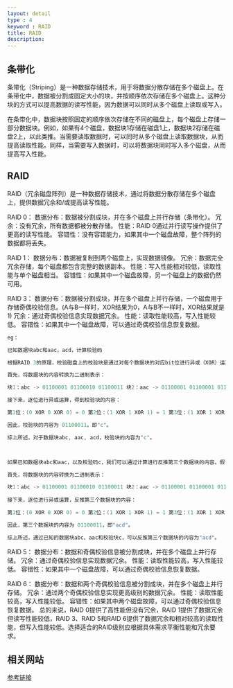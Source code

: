```yaml
---
layout: detail
type : 4
keyword : RAID
title: RAID
description: 
---
```


## 条带化

条带化（Striping）是一种数据存储技术，用于将数据分散存储在多个磁盘上。在条带化中，数据被分割成固定大小的块，并按顺序依次存储在多个磁盘上。这种分块的方式可以提高数据的读写性能，因为数据可以同时从多个磁盘上读取或写入。

在条带化中，数据块按照固定的顺序依次存储在不同的磁盘上，每个磁盘上存储一部分数据块。例如，如果有4个磁盘，数据块1存储在磁盘1上，数据块2存储在磁盘2上，以此类推。当需要读取数据时，可以同时从多个磁盘上读取数据块，从而提高读取性能。同样，当需要写入数据时，可以将数据块同时写入多个磁盘，从而提高写入性能。

## RAID
RAID（冗余磁盘阵列）是一种数据存储技术，通过将数据分散存储在多个磁盘上，提供数据冗余和/或提高读写性能。

RAID 0：
数据分布：数据被分割成块，并在多个磁盘上并行存储（条带化）。
冗余：没有冗余，所有数据都被分散存储。
性能：RAID 0通过并行读写操作提供了更高的读写性能。
容错性：没有容错能力，如果其中一个磁盘故障，整个阵列的数据都将丢失。

RAID 1：
数据分布：数据被复制到两个磁盘上，实现数据镜像。
冗余：数据完全冗余存储，每个磁盘都包含完整的数据副本。
性能：写入性能相对较低，读取性能与单个磁盘相当。
容错性：如果其中一个磁盘故障，另一个磁盘上的数据仍然可用。

RAID 3：
数据分布：数据被分割成块，并在多个磁盘上并行存储，一个磁盘用于存储奇偶校验信息。(A与B一样时，XOR结果为0，A与B不一样时，XOR结果就是1)
冗余：通过奇偶校验信息实现数据冗余。
性能：读取性能较高，写入性能较低。
容错性：如果其中一个磁盘故障，可以通过奇偶校验信息恢复数据。

```c
eg：

已知数据块abc和aac，acd，计算校验码 

根据RAID 3的原理，校验磁盘上的校验块是通过对每个数据块的对应bit位进行异或（XOR）运算得到的。在这个例子中，假设每个数据块的大小为1字节（8位），校验块也是1字节。

首先，将数据块的内容转换为二进制表示：

块1：abc -> 01100001 01100010 01100011 块2：aac -> 01100001 01100001 01100011 块3：acd -> 01100001 01100011 01100100

接下来，逐位进行异或运算，得到校验块的内容：

第1位：(0 XOR 0 XOR 0) = 0 第2位：(1 XOR 1 XOR 1) = 1 第3位：(1 XOR 1 XOR 1) = 1 第4位：(0 XOR 0 XOR 0) = 0 第5位：(0 XOR 0 XOR 0) = 0 第6位：(0 XOR 0 XOR 0) = 0 第7位：(1 XOR 1 XOR 1) = 1 第8位：(1 XOR 1 XOR 0) = 1

因此，校验块的内容为 01100011，即"c"。

综上所述，对于数据块abc, aac, acd，校验块的内容为"c"。



如果已知数据块abc和aac，以及校验码c，我们可以通过计算进行反推第三个数据块的内容。假设每个数据块的大小为1字节（8位），校验块也是1字节。

首先，将数据块的内容转换为二进制表示：

块1：abc -> 01100001 01100010 01100011 块2：aac -> 01100001 01100001 01100011 校验块：c -> 01100011
                                         
接下来，逐位进行异或运算，反推第三个数据块的内容：

第1位：(0 XOR 0 XOR 0) = 0 第2位：(1 XOR 1 XOR 1) = 1 第3位：(1 XOR 1 XOR 1) = 1 第4位：(0 XOR 0 XOR 0) = 0 第5位：(0 XOR 0 XOR 0) = 0 第6位：(0 XOR 0 XOR 0) = 0 第7位：(1 XOR 1 XOR 1) = 1 第8位：(1 XOR 1 XOR 0) = 1

因此，第三个数据块的内容为 01100011，即"acd"。

综上所述，通过已知的数据块abc、aac和校验块c，可以反推第三个数据块的内容为"acd"。
```

RAID 5：
数据分布：数据和奇偶校验信息被分割成块，并在多个磁盘上并行存储。
冗余：通过奇偶校验信息实现数据冗余。
性能：读取性能较高，写入性能较低。
容错性：如果其中一个磁盘故障，可以通过奇偶校验信息恢复数据。

RAID 6：
数据分布：数据和两个奇偶校验信息被分割成块，并在多个磁盘上并行存储。
冗余：通过两个奇偶校验信息实现更高级别的数据冗余。
性能：读取性能较高，写入性能较低。
容错性：如果其中两个磁盘故障，可以通过奇偶校验信息恢复数据。
总的来说，RAID 0提供了高性能但没有冗余，RAID 1提供了数据冗余但读写性能较低，RAID 3、RAID 5和RAID 6提供了数据冗余和相对较高的读取性能，但写入性能较低。选择适合的RAID级别应根据具体需求平衡性能和冗余要求。


## 相关网站

[参考链接](https://mp.weixin.qq.com/s/BrgMLY1M4h8Hqtm3Px4aBg)    



